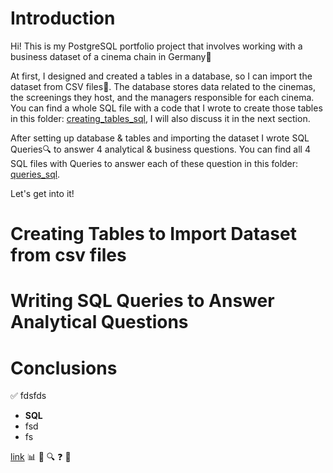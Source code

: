 # Introduction
Hi! This is my PostgreSQL portfolio project that involves working with a business dataset of a cinema 
chain in Germany🎦 

At first, I designed and created a tables in a database, so I can import the dataset 
from CSV files📅. The database stores data related to the cinemas, the screenings they host, and the 
managers responsible for each cinema. You can find a whole SQL file with a code that I wrote to create 
those tables in this folder: [creating_tables_sql](/creating_tables_sql/), I will also discuss it in the next section.

After setting up database & tables and importing the dataset I wrote SQL Queries🔍 to answer 4
analytical & business questions. You can find all 4 SQL files with Queries to answer each of these 
question in this folder: [queries_sql](/queries_sql/).

Let's get into it!

# Creating Tables to Import Dataset from csv files


# Writing SQL Queries to Answer Analytical Questions



# Conclusions
✅
fdsfds
- **SQL**
- fsd
- fs

[link](//)
📊
📅
🔍
❓
🎦
